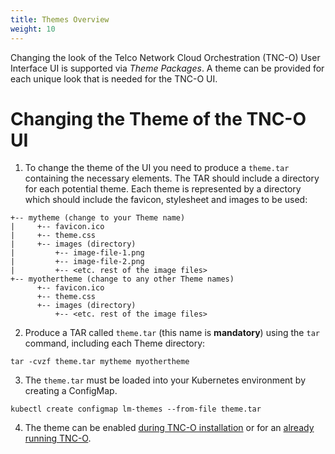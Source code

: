 ```yaml
---
title: Themes Overview
weight: 10
---
```


Changing the look of the Telco Network Cloud Orchestration (TNC-O) User Interface UI is supported via _Theme Packages_. A theme can be provided for each unique look that is needed for the TNC-O UI.

# Changing the Theme of the TNC-O UI

1. To change the theme of the UI you need to produce a `theme.tar` containing the necessary elements. The TAR should include a directory for each potential theme. Each theme is represented by a directory which should include the favicon, stylesheet and images to be used:

```
+-- mytheme (change to your Theme name)
|     +-- favicon.ico
|     +-- theme.css
|     +-- images (directory)
|         +-- image-file-1.png
|         +-- image-file-2.png
|         +-- <etc. rest of the image files>
+-- myothertheme (change to any other Theme names)
      +-- favicon.ico
      +-- theme.css
      +-- images (directory)
          +-- <etc. rest of the image files>
```

2. Produce a TAR called `theme.tar` (this name is **mandatory**) using the `tar` command, including each Theme directory:

```
tar -cvzf theme.tar mytheme myothertheme
```

3. The `theme.tar` must be loaded into your Kubernetes environment by creating a ConfigMap.

```
kubectl create configmap lm-themes --from-file theme.tar
```

4. The theme can be enabled [during TNC-O installation](/user-guides/administration/configuration/themes/theme-installation/) or for an [already running TNC-O](/user-guides/administration/configuration/themes/theme-running/).